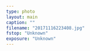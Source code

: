```yaml
---
type: photo
layout: main
caption: ""
filename: "20171116223408.jpg"
fstop: "Unknown"
exposure: "Unknown"
---
```

